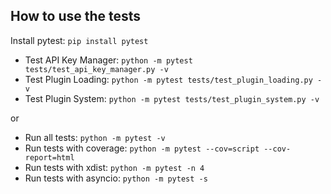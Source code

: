 ## How to use the tests

Install pytest: ```pip install pytest```

- Test API Key Manager: ```python -m pytest tests/test_api_key_manager.py -v```
- Test Plugin Loading: ```python -m pytest tests/test_plugin_loading.py -v```
- Test Plugin System: ```python -m pytest tests/test_plugin_system.py -v```

or

- Run all tests: ```python -m pytest -v```
- Run tests with coverage: ```python -m pytest --cov=script --cov-report=html```
- Run tests with xdist: ```python -m pytest -n 4```
- Run tests with asyncio: ```python -m pytest -s```
